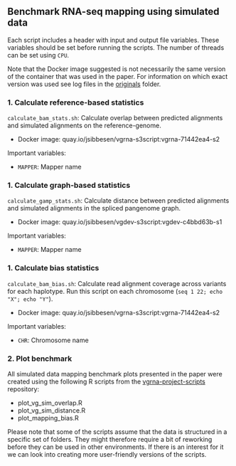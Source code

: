 ## Benchmark RNA-seq mapping using simulated data

Each script includes a header with input and output file variables. These variables should be set before running the scripts. The number of threads can be set using `CPU`. 

Note that the Docker image suggested is not necessarily the same version of the container that was used in the paper. For information on which exact version was used see log files in the [originals](https://github.com/jonassibbesen/vgrna-project-paper/tree/main/originals) folder. 



### 1. Calculate reference-based statistics

`calculate_bam_stats.sh`: Calculate overlap between predicted alignments and simulated alignments on the reference-genome.

* Docker image: quay.io/jsibbesen/vgrna-s3script:vgrna-71442ea4-s2

Important variables:

* `MAPPER`: Mapper name



### 1. Calculate graph-based statistics

`calculate_gamp_stats.sh`: Calculate distance between predicted alignments and simulated alignments in the spliced pangenome graph.

* Docker image: quay.io/jsibbesen/vgdev-s3script:vgdev-c4bbd63b-s1

Important variables:

* `MAPPER`: Mapper name



### 1. Calculate bias statistics

`calculate_bam_bias.sh`: Calculate read alignment coverage across variants for each haplotype. Run this script on each chromosome (`seq 1 22; echo "X"; echo "Y"`).

* Docker image: quay.io/jsibbesen/vgrna-s3script:vgrna-71442ea4-s2

Important variables:

* `CHR`: Chromosome name



### 2. Plot benchmark

All simulated data mapping benchmark plots presented in the paper were created using the following R scripts from the [vgrna-project-scripts](https://github.com/jonassibbesen/vgrna-project-scripts) repository:

* plot_vg_sim_overlap.R
* plot_vg_sim_distance.R
* plot_mapping_bias.R

Please note that some of the scripts assume that the data is structured in a specific set of folders. They might therefore require a bit of reworking before they can be used in other environments. If there is an interest for it we can look into creating more user-friendly versions of the scripts. 
